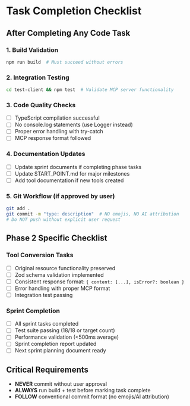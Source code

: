# Task Completion Checklist

## After Completing Any Code Task

### 1. Build Validation
```bash
npm run build  # Must succeed without errors
```

### 2. Integration Testing
```bash
cd test-client && npm test  # Validate MCP server functionality
```

### 3. Code Quality Checks
- [ ] TypeScript compilation successful
- [ ] No console.log statements (use Logger instead)
- [ ] Proper error handling with try-catch
- [ ] MCP response format followed

### 4. Documentation Updates
- [ ] Update sprint documents if completing phase tasks
- [ ] Update START_POINT.md for major milestones  
- [ ] Add tool documentation if new tools created

### 5. Git Workflow (if approved by user)
```bash
git add .
git commit -m "type: description"  # NO emojis, NO AI attribution
# Do NOT push without explicit user request
```

## Phase 2 Specific Checklist

### Tool Conversion Tasks
- [ ] Original resource functionality preserved
- [ ] Zod schema validation implemented
- [ ] Consistent response format: `{ content: [...], isError?: boolean }`
- [ ] Error handling with proper MCP format
- [ ] Integration test passing

### Sprint Completion  
- [ ] All sprint tasks completed
- [ ] Test suite passing (18/18 or target count)
- [ ] Performance validation (<500ms average)
- [ ] Sprint completion report updated
- [ ] Next sprint planning document ready

## Critical Requirements
- **NEVER** commit without user approval
- **ALWAYS** run build + test before marking task complete
- **FOLLOW** conventional commit format (no emojis/AI attribution)